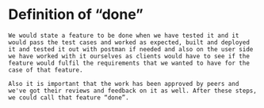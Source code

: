 # Definition of “done”

    We would state a feature to be done when we have tested it and it would pass the test cases and worked as expected, built and deployed it and tested it out with postman if needed and also on the user side we have worked with it ourselves as clients would have to see if the feature would fulfil the requirements that we wanted to have for the case of that feature.

    Also it is important that the work has been approved by peers and we've got their reviews and feedback on it as well. After these steps, we could call that feature “done”.
